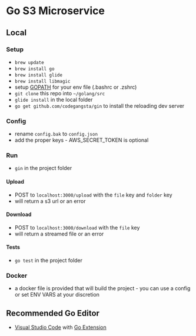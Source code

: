 # Go S3 Microservice

## Local

### Setup
- ` brew update `
- ` brew install go `
- ` brew install glide `
- ` brew install libmagic `
-  setup [GOPATH](https://gist.github.com/vsouza/77e6b20520d07652ed7d) for your env file (.bashrc or .zshrc)
- ` git clone ` this repo into ` ~/golang/src `
- ` glide install ` in the local folder
- ` go get github.com/codegangsta/gin ` to install the reloading dev server

### Config
- rename `config.bak` to `config.json`
- add the proper keys - AWS_SECRET_TOKEN is optional

### Run
- `gin` in the project folder

#### Upload
- POST to `localhost:3000/upload` with the `file` key and `folder` key
- will return a s3 url or an error

#### Download
- POST to `localhost:3000/download` with the `file` key
- will return a streamed file or an error

#### Tests
- `go test` in the project folder

### Docker
- a docker file is provided that will build the project - you can use a config or set ENV VARS at your discretion

## Recommended Go Editor
- [Visual Studio Code](https://code.visualstudio.com/) with [Go Extension](https://github.com/Microsoft/vscode-go)
